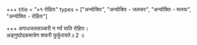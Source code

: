 +++
title = "०१ रोहितः"
types = ["अन्योक्तिः", "अन्योक्तिः - जलचरः", "अन्योक्तिः - मत्स्यः", "अन्योक्तिः - रोहितः"]

+++
अगाधजलसञ्चारी न गर्वं याति रोहितः।  
अङ्गुष्ठोदकमात्रेण शफरी फुर्फुरायते॥ 2 ॥  